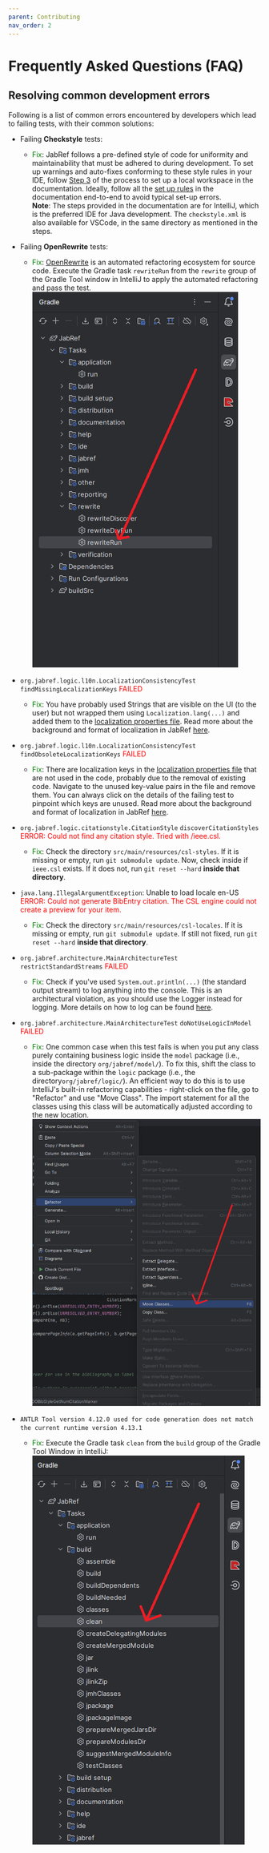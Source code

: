 ```yaml
---
parent: Contributing
nav_order: 2
---
```

# Frequently Asked Questions (FAQ)

## Resolving common development errors

Following is a list of common errors encountered by developers which lead to failing tests, with their common solutions:

* Failing <b>Checkstyle</b> tests:
  * <span style="color:green">Fix</span>: JabRef follows a pre-defined style of code for uniformity and maintainability that must be adhered to during development. To set up warnings and auto-fixes conforming to these style rules in your IDE, follow [Step 3](https://devdocs.jabref.org/getting-into-the-code/guidelines-for-setting-up-a-local-workspace/intellij-13-code-style.html) of the process to set up a local workspace in the documentation. Ideally, follow all the [set up rules](https://devdocs.jabref.org/getting-into-the-code/guidelines-for-setting-up-a-local-workspace/) in the documentation end-to-end to avoid typical set-up errors.<br> <b>Note</b>: The steps provided in the documentation are for IntelliJ, which is the preferred IDE for Java development. The `checkstyle.xml` is also available for VSCode, in the same directory as mentioned in the steps.

* Failing <b>OpenRewrite</b> tests:
  * <span style="color:green">Fix</span>: [OpenRewrite](https://docs.openrewrite.org/) is an automated refactoring ecosystem for source code. Execute the Gradle task `rewriteRun` from the `rewrite` group of the Gradle Tool window in IntelliJ to apply the automated refactoring and pass the test.<br>
    ![Executing Gradle task rewriteRun](../images/rewriteRun.png)<br>

* `org.jabref.logic.l10n.LocalizationConsistencyTest` `findMissingLocalizationKeys` <span style="color:red">FAILED</span>
  * <span style="color:green">Fix</span>: You have probably used Strings that are visible on the UI (to the user) but not wrapped them using `Localization.lang(...)` and added them to the [localization properties file](https://github.com/JabRef/jabref/blob/main/src/main/resources/l10n/JabRef_en.properties).
      Read more about the background and format of localization in JabRef [here](https://devdocs.jabref.org/code-howtos/localization.html).

* `org.jabref.logic.l10n.LocalizationConsistencyTest` `findObsoleteLocalizationKeys` <span style="color:red">FAILED</span>
  * <span style="color:green">Fix</span>: There are localization keys in the [localization properties file](https://github.com/JabRef/jabref/blob/main/src/main/resources/l10n/JabRef_en.properties) that are not used in the code, probably due to the removal of existing code. Navigate to the unused key-value pairs in the file and remove them. You can always click on the details of the failing test to pinpoint which keys are unused.
    Read more about the background and format of localization in JabRef [here](https://devdocs.jabref.org/code-howtos/localization.html).

* `org.jabref.logic.citationstyle.CitationStyle` `discoverCitationStyles` <span style="color:red">ERROR: Could not find any citation style. Tried with /ieee.csl.</span>
  * <span style="color:green">Fix</span>: Check the directory `src/main/resources/csl-styles`. If it is missing or empty, run `git submodule update`. Now, check inside if `ieee.csl` exists. If it does not, run `git reset --hard` <b>inside that directory</b>.

* `java.lang.IllegalArgumentException`: Unable to load locale en-US<br> <span style="color:red">ERROR: Could not generate BibEntry citation. The CSL engine could not create a preview for your item.</span>
  * <span style="color:green">Fix</span>: Check the directory `src/main/resources/csl-locales`. If it is missing or empty, run `git submodule update`. If still not fixed, run `git reset --hard` <b>inside that directory</b>.

* `org.jabref.architecture.MainArchitectureTest` `restrictStandardStreams` <span style="color:red">FAILED</span>
  * <span style="color:green">Fix</span>: Check if you've used `System.out.println(...)` (the standard output stream) to log anything into the console. This is an architectural violation, as you should use the Logger instead for logging. More details on how to log can be found [here](https://devdocs.jabref.org/code-howtos/logging.html).

* `org.jabref.architecture.MainArchitectureTest` `doNotUseLogicInModel` <span style="color:red">FAILED</span>
  * <span style="color:green">Fix</span>: One common case when this test fails is when you put any class purely containing business logic inside the `model` package (i.e., inside the directory `org/jabref/model/`). To fix this, shift the class to a sub-package within the `logic` package (i.e., the directory`org/jabref/logic/`). An efficient way to do this is to use IntelliJ's built-in refactoring capabilities - right-click on the file, go to "Refactor" and use "Move Class". The import statement for all the classes using this class will be automatically adjusted according to the new location.<br>
    ![Moving a file using refactor](../images/refactor-moving.png)<br>

* `ANTLR Tool version 4.12.0 used for code generation does not match the current runtime version 4.13.1`
  * <span style="color:green">Fix</span>: Execute the Gradle task `clean` from the `build` group of the Gradle Tool Window in IntelliJ:<br>
    ![Executing Gradle task clean](../images/clean.png)<br>

<!-- markdownlint-disable-file MD033 -->
